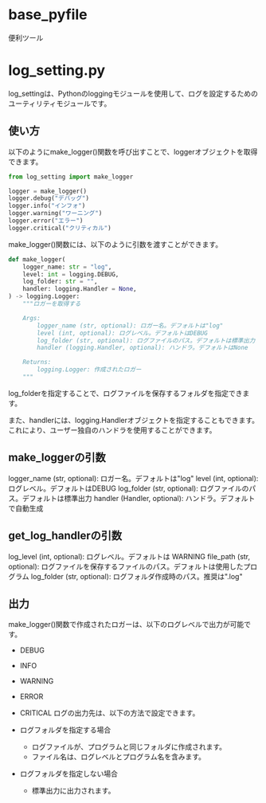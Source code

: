 # base_pyfile
便利ツール
# log_setting.py
log_settingは、Pythonのloggingモジュールを使用して、ログを設定するためのユーティリティモジュールです。

## 使い方
以下のようにmake_logger()関数を呼び出すことで、loggerオブジェクトを取得できます。
```python
from log_setting import make_logger

logger = make_logger()
logger.debug("デバッグ")
logger.info("インフォ")
logger.warning("ワーニング")
logger.error("エラー")
logger.critical("クリティカル")
```
make_logger()関数には、以下のように引数を渡すことができます。
```python
def make_logger(
    logger_name: str = "log",
    level: int = logging.DEBUG,
    log_folder: str = "",
    handler: logging.Handler = None,
) -> logging.Logger:
    """ロガーを取得する

    Args:
        logger_name (str, optional): ロガー名。デフォルトは"log"
        level (int, optional): ログレベル。デフォルトはDEBUG
        log_folder (str, optional): ログファイルのパス。デフォルトは標準出力
        handler (logging.Handler, optional): ハンドラ。デフォルトはNone

    Returns:
        logging.Logger: 作成されたロガー
    """
```
log_folderを指定することで、ログファイルを保存するフォルダを指定できます。

また、handlerには、logging.Handlerオブジェクトを指定することもできます。これにより、ユーザー独自のハンドラを使用することができます。
## make_loggerの引数

logger_name (str, optional): ロガー名。デフォルトは"log"
level (int, optional): ログレベル。デフォルトはDEBUG
log_folder (str, optional): ログファイルのパス。デフォルトは標準出力
handler (Handler, optional): ハンドラ。デフォルトで自動生成
## get_log_handlerの引数
log_level (int, optional): ログレベル。デフォルトは WARNING
file_path (str, optional): ログファイルを保存するファイルのパス。デフォルトは使用したプログラム
log_folder (str, optional): ログフォルダ作成時のパス。推奨は".log"
## 出力
make_logger()関数で作成されたロガーは、以下のログレベルで出力が可能です。

* DEBUG
* INFO
* WARNING
* ERROR
* CRITICAL
ログの出力先は、以下の方法で設定できます。

* ログフォルダを指定する場合
    * ログファイルが、プログラムと同じフォルダに作成されます。
    * ファイル名は、ログレベルとプログラム名を含みます。
* ログフォルダを指定しない場合
    * 標準出力に出力されます。
